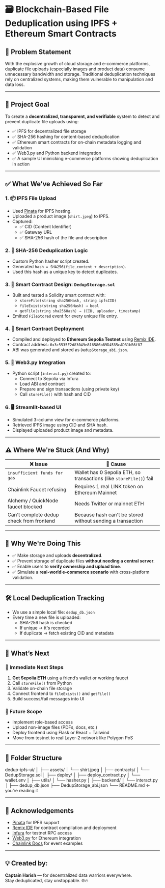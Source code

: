 # 🗃️ Blockchain-Based File Deduplication using IPFS + Ethereum Smart Contracts

## 📌 Problem Statement

With the explosive growth of cloud storage and e-commerce platforms, duplicate file uploads (especially images and product data) consume unnecessary bandwidth and storage. Traditional deduplication techniques rely on centralized systems, making them vulnerable to manipulation and data loss.

---

## 🎯 Project Goal

To create a **decentralized, transparent, and verifiable** system to detect and prevent duplicate file uploads using:
- ✅ IPFS for decentralized file storage
- ✅ SHA-256 hashing for content-based deduplication
- ✅ Ethereum smart contracts for on-chain metadata logging and validation
- ✅ Web3.py and Python backend integration
- ✅ A sample UI mimicking e-commerce platforms showing deduplication in action

---

## ✅ What We’ve Achieved So Far

### 1. 📦 IPFS File Upload
- Used [Pinata](https://pinata.cloud) for IPFS hosting.
- Uploaded a product image (`shirt.jpeg`) to IPFS.
- Captured:
  - ✅ CID (Content Identifier)
  - ✅ Gateway URL
  - ✅ SHA-256 hash of the file and description

### 2. 🧠 SHA-256 Deduplication Logic
- Custom Python hasher script created.
- Generated `hash = SHA256(file_content + description)`.
- Used this hash as a unique key to detect duplicates.

### 3. 🧾 Smart Contract Design: `DedupStorage.sol`
- Built and tested a Solidity smart contract with:
  - `storeFile(string sha256Hash, string ipfsCID)`
  - `fileExists(string sha256Hash) → bool`
  - `getFile(string sha256Hash) → (CID, uploader, timestamp)`
- Emitted `FileStored` event for every unique file entry.

### 4. 🧪 Smart Contract Deployment
- Compiled and deployed to **Ethereum Sepolia Testnet** using [Remix IDE](https://remix.ethereum.org).
- Contract address: `0x3c5535F2d83049e816586b89D4585cAD31bB6f87`
- ABI was generated and stored as `DedupStorage_abi.json`.

### 5. 🔌 Web3.py Integration
- Python script (`interact.py`) created to:
  - Connect to Sepolia via Infura
  - Load ABI and contract
  - Prepare and sign transactions (using private key)
  - Call `storeFile()` with hash and CID

### 6. 🖥️ Streamlit-based UI
- Simulated 3-column view for e-commerce platforms.
- Retrieved IPFS image using CID and SHA hash.
- Displayed uploaded product image and metadata.

---

## ⚠️ Where We're Stuck (And Why)

| ❌ Issue | 😤 Cause |
|---------|----------|
| `insufficient funds for gas` | Wallet has 0 Sepolia ETH, so transactions (like `storeFile()`) fail |
| Chainlink Faucet refusing | Requires 1 real LINK token on Ethereum Mainnet |
| Alchemy / QuickNode faucet blocked | Needs Twitter or mainnet ETH |
| Can't complete dedup check from frontend | Because hash can't be stored without sending a transaction |

---

## 🧠 Why We're Doing This

- ✅ Make storage and uploads **decentralized**.
- ✅ Prevent storage of duplicate files **without needing a central server**.
- ✅ Enable users to **verify ownership and upload time**.
- ✅ Simulate a **real-world e-commerce scenario** with cross-platform validation.

---

## 🛠️ Local Deduplication Tracking

- We use a simple local file: `dedup_db.json`
- Every time a new file is uploaded:
  - SHA-256 hash is checked
  - If unique → it's recorded
  - If duplicate → fetch existing CID and metadata

---

## 🔄 What’s Next

### 🚀 Immediate Next Steps
1. **Get Sepolia ETH** using a friend’s wallet or working faucet
2. Call `storeFile()` from Python
3. Validate on-chain file storage
4. Connect frontend to `fileExists()` and `getFile()`
5. Build success/fail messages into UI

### 🧱 Future Scope
- Implement role-based access
- Upload non-image files (PDFs, docs, etc.)
- Deploy frontend using Flask or React + Tailwind
- Move from testnet to real Layer-2 network like Polygon PoS

---

## 📂 Folder Structure

dedup-ipfs-ui/
│
├── assets/
│ └── shirt.jpeg
│
├── contracts/
│ └── DedupStorage.sol
│
├── deploy/
│ ├── deploy_contract.py
│ └── wallet.env
│
├── utils/
│ └── hasher.py
│
├── backend/
│ └── interact.py
│
├── dedup_db.json
├── DedupStorage_abi.json
└── README.md ← you’re reading it



---

## 🙌 Acknowledgements

- [Pinata](https://pinata.cloud) for IPFS support  
- [Remix IDE](https://remix.ethereum.org) for contract compilation and deployment  
- [Infura](https://infura.io) for testnet RPC access  
- [Web3.py](https://web3py.readthedocs.io) for Ethereum integration  
- [Chainlink Docs](https://docs.chain.link) for event examples

---

## 💡 Created by:
**Captain Harish** — for decentralized data warriors everywhere.  
Stay deduplicated, stay unstoppable. 🌐🔥
